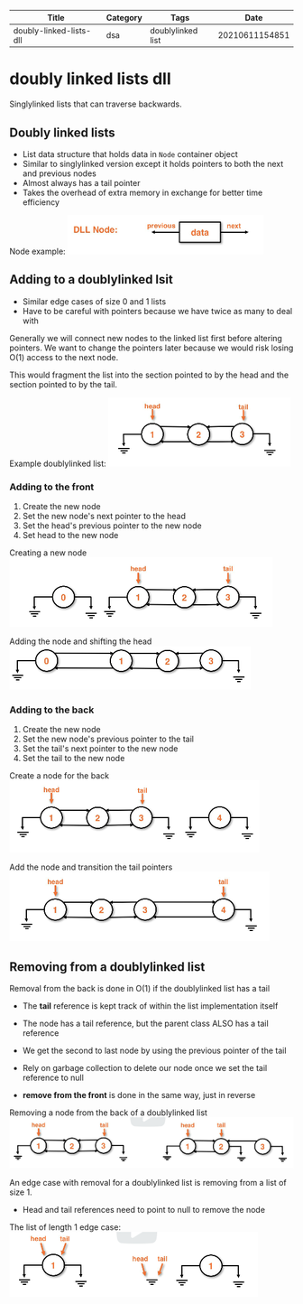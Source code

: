 |  Title | Category  | Tags  | Date |
| ------------ | ------------ | ------------ | ----|
| doubly-linked-lists-dll | dsa  | doublylinked list  | 20210611154851 |

# doubly linked lists dll
Singlylinked lists that can traverse backwards.

## Doubly linked lists
* List data structure that holds data in `Node` container object
* Similar to singlylinked version except it holds pointers to both the next and previous nodes
* Almost always has a tail pointer
* Takes the overhead of extra memory in exchange for better time efficiency

Node example:
![Doubly linked list node](./20210611155618-img-1.png)

## Adding to a doublylinked lsit
* Similar edge cases of size 0 and 1 lists
* Have to be careful with pointers because we have twice as many to deal with

Generally we will connect new nodes to the linked list first before altering pointers.
We want to change the pointers later because we would risk losing O(1) access to
the next node.

This would fragment the list into the section pointed to by the head and the
section pointed to by the tail.

Example doublylinked list:
![Doublylinked list nodes](./20210611155728-img-2.png)

### Adding to the front
1. Create the new node
1. Set the new node's next pointer to the head
1. Set the head's previous pointer to the new node
1. Set head to the new node

Creating a new node
![Adding to the front step 1](./20210613163357-img-3.png)

Adding the node and shifting the head
![Adding to the front Doublylinked list](./20210613163513-img-5.png)

### Adding to the back
1. Create the new node
1. Set the new node's previous pointer to the tail
1. Set the tail's next pointer to the new node
1. Set the tail to the new node

Create a node for the back
![Adding to the back](./20210613163443-img-4.png)

Add the node and transition the tail pointers
![Setting the next pointer for the new node](./20210613163630-img-6.png)

## Removing from a doublylinked list
Removal from the back is done in O(1) if the doublylinked list has a tail
* The **tail** reference is kept track of within the list implementation itself
* The node has a tail reference, but the parent class ALSO has a tail reference

* We get the second to last node by using the previous pointer of the tail
* Rely on garbage collection to delete our node once we set the tail reference to null
* **remove from the front** is done in the same way, just in reverse

Removing a node from the back of a doublylinked list
![Remove from the back](./20210613164258-img-7.png)

An edge case with removal for a doublylinked list is removing from a list of size 1.
* Head and tail references need to point to null to remove the node

The list of length 1 edge case:
![Doublylinked list removal edge case](./20210613164528-img-8.png)

